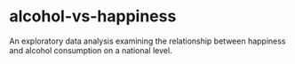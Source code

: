 # alcohol-vs-happiness
An exploratory data analysis examining the relationship between happiness and alcohol consumption on a national level.
